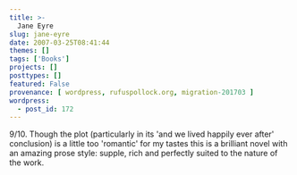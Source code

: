 ```yaml
---
title: >-
  Jane Eyre
slug: jane-eyre
date: 2007-03-25T08:41:44
themes: []
tags: ['Books']
projects: []
posttypes: []
featured: False
provenance: [ wordpress, rufuspollock.org, migration-201703 ]
wordpress:
  - post_id: 172
---
```


9/10. Though the plot (particularly in its 'and we lived happily ever after' conclusion) is a little too 'romantic' for my tastes this is a brilliant novel with an amazing prose style: supple, rich and perfectly suited to the nature of the work.

